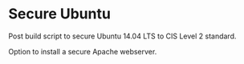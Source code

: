 # Secure Ubuntu
Post build script to secure Ubuntu 14.04 LTS to CIS Level 2 standard.

Option to install a secure Apache webserver.
